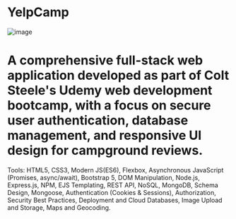 # YelpCamp

![image](https://github.com/shtanriverdi/YelpCamp/assets/36234545/bbcf8bc4-f141-4328-91b6-c6330e2509c4)

# A comprehensive full-stack web application developed as part of Colt Steele's Udemy web development bootcamp, with a focus on secure user authentication, database management, and responsive UI design for campground reviews.

Tools: HTML5, CSS3, Modern JS(ES6), Flexbox, Asynchronous JavaScript (Promises, async/await), Bootstrap 5, DOM Manipulation, Node.js, Express.js, NPM, EJS Templating, REST API, NoSQL, MongoDB, Schema Design, Mongoose, Authentication (Cookies & Sessions), Authorization, Security Best Practices, Deployment and Cloud Databases, Image Upload and Storage, Maps and Geocoding.
